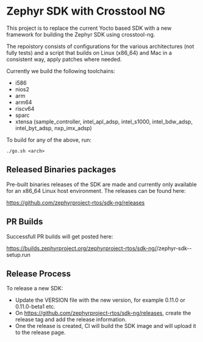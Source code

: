 # Zephyr SDK with Crosstool NG

This project is to replace the current Yocto based SDK with a new framework for
building the Zephyr SDK using crosstool-ng.

The repoistory consists of configurations for the various architectures (not
fully tests) and a script that builds on Linux (x86_64) and Mac in a consistent
way, apply patches where needed.

Currently we build the following toolchains:
- i586
- nios2
- arm
- arm64
- riscv64
- sparc
- xtensa (sample_controller, intel_apl_adsp, intel_s1000, intel_bdw_adsp,
intel_byt_adsp, nxp_imx_adsp)

To build for any of the above, run:

```
./go.sh <arch>
```

## Released Binaries packages

Pre-built binaries releases of the SDK are made and currently only available for
an x86_64 Linux host environment.  The releases can be found here:

https://github.com/zephyrproject-rtos/sdk-ng/releases

## PR Builds

Successfull PR builds will get posted here:

https://builds.zephyrproject.org/zephyrproject-rtos/sdk-ng/<PR NUMBER>/zephyr-sdk-<VERISON>-setup.run

## Release Process

To release a new SDK:

- Update the VERSION file with the new version, for example 0.11.0 or
  0.11.0-beta1 etc.
- On https://github.com/zephyrproject-rtos/sdk-ng/releases, create the release
  tag and add the release information.
- One the release is created, CI will build the SDK image and will upload it to
  the release page.
